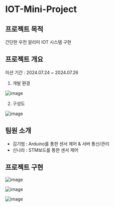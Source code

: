 # IOT-Mini-Project

## 프로젝트 목적
간단한 우천 알리미 IOT 시스템 구현

## 프로젝트 개요 
미션 기간 : 2024.07.24 ~ 2024.07.26

1. 개발 환경
   
![image](https://github.com/user-attachments/assets/a52002fe-fd4d-4cdc-8df7-24fdce9afe72)


2. 구성도

![image](https://github.com/user-attachments/assets/3d569af7-fd99-4081-82bf-071c1964dbea)


## 팀원 소개
- 김기범 : Arduino를 통한 센서 제어 & 서버 통신/관리
- 신나라 : STM보드를 통한 센서 제어
## 프로젝트 구현

![image](https://github.com/user-attachments/assets/d7ff8721-cf91-4d95-a280-4f9321f538d0)

![image](https://github.com/user-attachments/assets/231f5082-d71f-4e69-9143-f0895e4a5e8d)

![image](https://github.com/user-attachments/assets/29c87d01-f767-43dd-bf90-468c144f1901)
